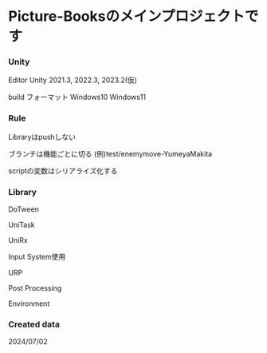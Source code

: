 # Picture-Booksのメインプロジェクトです
### Unity
Editor Unity 2021.3, 2022.3, 2023.2(仮)

build フォーマット Windows10 Windows11
### Rule
Libraryはpushしない

ブランチは機能ごとに切る
(例)test/enemymove-YumeyaMakita

scriptの変数はシリアライズ化する
### Library
DoTween

UniTask

UniRx

Input System使用

URP

Post Processing

Environment
### Created data
2024/07/02
